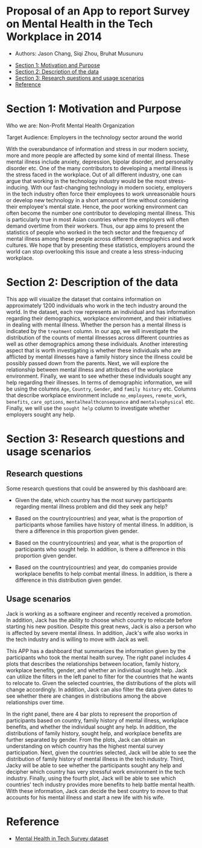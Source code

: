 Proposal of an App to report Survey on Mental Health in the Tech Workplace in 2014
================

* Authors: Jason Chang, Siqi Zhou, Bruhat Musunuru 

-   [Section 1: Motivation and
    Purpose](#section-1-motivation-and-purpose)
-   [Section 2: Description of the
    data](#section-2-description-of-the-data)
-   [Section 3: Research questions and usage scenarios](#section-3-research-questions-and-usage-scenarios)
-   [Reference](#reference)
# Section 1: Motivation and Purpose
Who we are: Non-Profit Mental Health Organization

Target Audience: Employers in the technology sector around the world

With the overabundance of information and stress in our modern society, more and more people are affected by some kind of mental illness. These mental illness include anxiety, depression, bipolar disorder, and personality disorder etc. One of the many contributors to developing a mental illness is the stress faced in the workplace. Out of all different industry, one can argue that working in the technology industry would be the most stress-inducing. With our fast-changing technology in modern society, employers in the tech industry often force their employees to work unreasonable hours or develop new technology in a short amount of time without considering their employee's mental state. Hence, the poor working environment can often become the number one contributor to developing mental illness. This is particularly true in most Asian countries where the employers will often demand overtime from their workers. Thus, our app aims to present the statistics of people who worked in the tech sector and the frequency of mental illness among these people across different demographics and work cultures. We hope that by presenting these statistics, employers around the world can stop overlooking this issue and create a less stress-inducing workplace.




# Section 2: Description of the data

This app will visualize the dataset that contains information on approximately 1200 individuals who work in the tech industry around the world. In the dataset, each row represents an individual and has information regarding their demographics, workplace environment, and their initiatives in dealing with mental illness. Whether the person has a mental illness is indicated by the `treatment` column. In our app, we will investigate the distribution of the counts of mental illnesses across different countries as well as other demographics among these individuals. Another interesting aspect that is worth investigating is whether these individuals who are afflicted by mental illnesses have a family history since the illness could be possibly passed down from the parents. Next, we will explore the relationship between mental illness and attributes of the workplace environment. Finally, we want to see whether these individuals sought any help regarding their illnesses. In terms of demographic information, we will be using the columns `Age`, `Country`, `Gender`, and `family history` etc. Columns that describe workplace environment include `no_employees`, `remote_work`, `benefits`, `care_options`, `mentalhealthconsequence` and `mentalvsphysical` etc. Finally, we will use the `sought help` column to investigate whether employers sought any help.

# Section 3: Research questions and usage scenarios

## Research questions

Some research questions that could be answered by this dashboard are:

- Given the date, which country has the most survey participants regarding mental illness problem and did they seek any help?

- Based on the country(countries) and year, what is the proportion of participants whose families have history of mental illness. In addition, is there a difference in this proportion given gender.

- Based on the country(countries) and year, what is the proportion of participants who sought help. In addition, is there a difference in this proportion given gender.

- Based on the country(countries) and year, do companies provide workplace benefits to help combat mental illness. In addition, is there a difference in this distribution given gender.

## Usage scenarios 

Jack is working as a software engineer and recently received a promotion. In addition, Jack has the ability to choose which country to relocate before starting his new position. Despite this great news, Jack is also a person who is affected by severe mental illness. In addition, Jack's wife also works in the tech industry and is willing to move with Jack as well.

This APP has a dashboard that summarizes the information given by the participants who took the mental health survey. The right panel includes 4 plots that describes the relationships between location, family history, workplace benefits, gender, and whether an individual sought help. Jack can utilize the filters in the left panel to filter for the countries that he wants to relocate to. Given the selected countries, the distributions of the plots will change accordingly. In addition, Jack can also filter the data given dates to see whether there are changes in distributions among the above relationships over time.

In the right panel, there are 4 bar plots to represent the proportion of participants based on country, family history of mental illness, workplace benefits, and whether the individual sought any help. In addition, the distributions of family history, sought help, and workplace benefits are further separated by gender. From the plots, Jack can obtain an understanding on which country has the highest mental survey participation. Next, given the countries selected, Jack will be able to see the distribution of family history of mental illness in the tech industry. Third, Jacky will be able to see whether the participants sought any help and decipher which country has very stressful work environment in the tech industry. Finally, using the fourth plot, Jack will be able to see which countries' tech industry provides more benefits to help battle mental health.  With these information, Jack can decide the best country to move to that accounts for his mental illness and start a new life with his wife.
# Reference 

- [Mental Health in Tech Survey dataset](https://www.kaggle.com/osmi/mental-health-in-tech-survey)